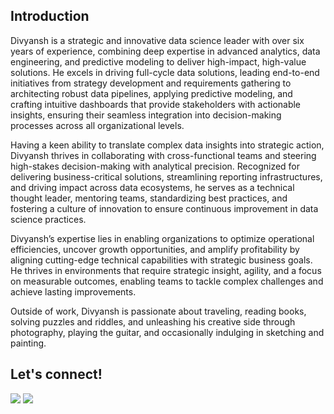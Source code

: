 
## Introduction

Divyansh is a strategic and innovative data science leader with over six years of experience, combining deep expertise in advanced analytics, data engineering, and predictive modeling to deliver high-impact, high-value solutions. He excels in driving full-cycle data solutions, leading end-to-end initiatives from strategy development and requirements gathering to architecting robust data pipelines, applying predictive modeling, and crafting intuitive dashboards that provide stakeholders with actionable insights, ensuring their seamless integration into decision-making processes across all organizational levels.

Having a keen ability to translate complex data insights into strategic action, Divyansh thrives in collaborating with cross-functional teams and steering high-stakes decision-making with analytical precision. Recognized for delivering business-critical solutions, streamlining reporting infrastructures, and driving impact across data ecosystems, he serves as a technical thought leader, mentoring teams, standardizing best practices, and fostering a culture of innovation to ensure continuous improvement in data science practices.

Divyansh’s expertise lies in enabling organizations to optimize operational efficiencies, uncover growth opportunities, and amplify profitability by aligning cutting-edge technical capabilities with strategic business goals. He thrives in environments that require strategic insight, agility, and a focus on measurable outcomes, enabling teams to tackle complex challenges and achieve lasting improvements.

Outside of work, Divyansh is passionate about traveling, reading books, solving puzzles and riddles, and unleashing his creative side through photography, playing the guitar, and occasionally indulging in sketching and painting.

## Let's connect!
[![](https://img.shields.io/badge/LinkedIn-vdivyansh-informational?style=for-the-badge&logo=linkedin)](https://www.linkedin.com/in/vdivyansh/)
[![](https://img.shields.io/badge/Gmail-divyansh.app-red?style=for-the-badge&logo=gmail)](mailto:divyansh.app@gmail.com)
<!-- [![](https://img.shields.io/badge/Instagram-itsdivyansh-maroon?style=for-the-badge&logo=instagram)](https://www.instagram.com/itsdivyansh/)
